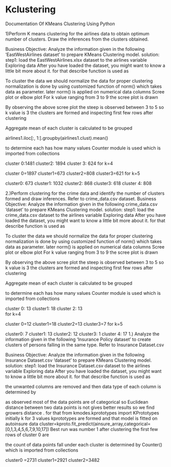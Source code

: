 # Kclustering
Documentation Of KMeans Clustering Using Python

1)Perform K means clustering for the airlines data to obtain optimum number of clusters. 
Draw the inferences from the clusters obtained.

Business Objective:
Analyze the information given in the following ‘EastWestAirlines dataset’ to prepare KMeans Clustering model.
solution:
step1:
load the EastWestAirlines.xlsx dataset to the airlines variable 
Exploring data
After you have loaded the dataset, you might want to know a little bit more about it.
for that describe function is  used as
 
To cluster the data we should normalize the data for proper clustering
normalization is done by using customized function of norm() which takes data as parameter.
later norm() is applied on numerical data columns
Scree plot or elbow plot
For k value ranging from 3 to 9 the scree plot is drawn 
 
By observing the above scree plot the steep is observed between 3 to 5
so k value is 3
the clusters are formed and inspecting first few rows after clustering
 

Aggregate mean of each cluster is calculated to be  grouped 

airlines1.iloc[:, 1:].groupby(airlines1.clust).mean()
 
to determine each has how many values Counter module is used which is imported from collections
 
cluster 0:1481
cluster2: 1894
cluster 3: 624
for k=4
 
cluster 0=1897
cluster1=673
cluster2=808
cluster3=621
for k=5
 
cluster0: 673
cluster1: 1032
cluster2:  868
cluster3: 618
cluster 4:  808

2.)Perform clustering for the crime data and identify the number of clusters            formed and draw inferences. Refer to crime_data.csv dataset.
Business Objective:
Analyze the information given in the following crime_data.csv ‘dataset’ to prepare KMeans Clustering model.
solution:
step1:
load the crime_data.csv dataset to the airlines variable 
Exploring data
After you have loaded the dataset, you might want to know a little bit more about it.
for that describe function is  used as
 
To cluster the data we should normalize the data for proper clustering
normalization is done by using customized function of norm() which takes data as parameter.
later norm() is applied on numerical data columns
Scree plot or elbow plot
For k value ranging from 3 to 9 the scree plot is drawn 
 
By observing the above scree plot the steep is observed between 3 to 5
so k value is 3
the clusters are formed and inspecting first few rows after clustering
 

Aggregate mean of each cluster is calculated to be  grouped 


 
to determine each has how many values Counter module is used which is imported from collections
 
cluster 0:  13
cluster1:  18
cluster 2:  13  
for k=4
 
cluster 0=12
cluster1=18
cluster2=13
cluster3=7
for k=5
 
cluster0: 7
cluster1: 13
cluster2:  12
cluster3: 1
cluster 4:  17
1.)	Analyze the information given in the following ‘Insurance Policy dataset’ to             create clusters of persons falling in the same type. Refer to Insurance Dataset.csv

Business Objective:
Analyze the information given in the following Insurance Dataset.csv ‘dataset’ to prepare KMeans Clustering model.
solution:
step1:
load the Insurance Dataset.csv dataset to the airlines variable 
Exploring data
After you have loaded the dataset, you might want to know a little bit more about it.
for that describe function is  used as
 
the unwanted columns are removed and then data type of each column is determined by
 
as observed most of the data points are of categorical so Euclidean distance between two data points is not  gives better results  so we find growers distance . for that 
from kmodes.kprototypes import KPrototypes
initially k for 3 values kprototypes are formed and that model is fitted on autoinsure data
cluster=kproto.fit_predict(ainsure_array,categorical=[0,1,3,4,5,6,7,9,10,17])
Best run was number 1
after clustering the first few rows of cluster 0 are
 

 the count of data points fall under each cluster is determined by Counter() which is imported from collections
 

 cluster0 =2731
cluster1=2921
cluster2=3482



                                                                                                                                                                                         





